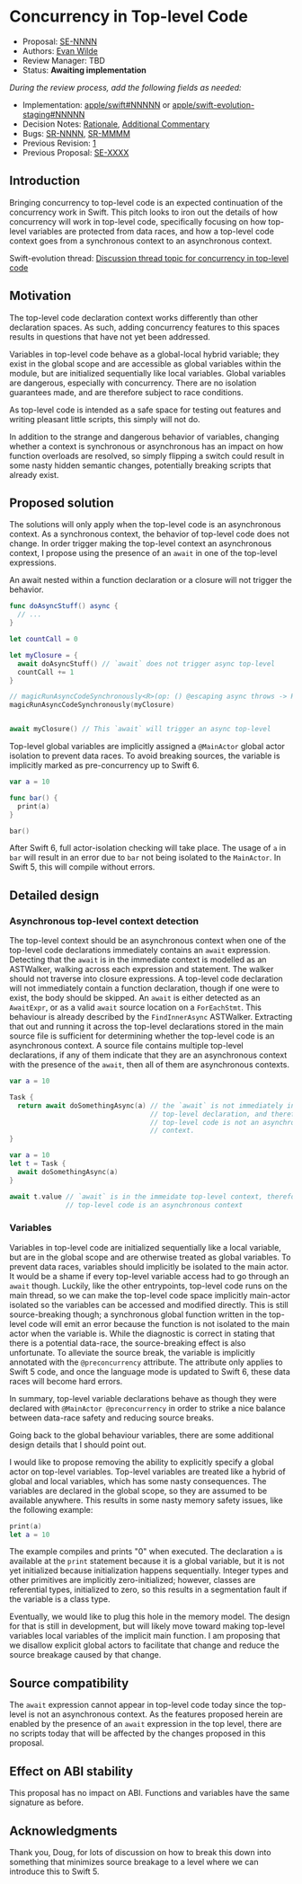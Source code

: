 # Concurrency in Top-level Code

* Proposal: [SE-NNNN](NNNN-top-level-concurrency.md)
* Authors: [Evan Wilde](https://github.com/etcwilde)
* Review Manager: TBD
* Status: **Awaiting implementation**

*During the review process, add the following fields as needed:*

* Implementation: [apple/swift#NNNNN](https://github.com/apple/swift/pull/NNNNN) or [apple/swift-evolution-staging#NNNNN](https://github.com/apple/swift-evolution-staging/pull/NNNNN)
* Decision Notes: [Rationale](https://forums.swift.org/), [Additional Commentary](https://forums.swift.org/)
* Bugs: [SR-NNNN](https://bugs.swift.org/browse/SR-NNNN), [SR-MMMM](https://bugs.swift.org/browse/SR-MMMM)
* Previous Revision: [1](https://github.com/apple/swift-evolution/blob/...commit-ID.../proposals/NNNN-filename.md)
* Previous Proposal: [SE-XXXX](XXXX-filename.md)

## Introduction

Bringing concurrency to top-level code is an expected continuation of the
concurrency work in Swift. This pitch looks to iron out the details of how
concurrency will work in top-level code, specifically focusing on how top-level
variables are protected from data races, and how a top-level code context goes
from a synchronous context to an asynchronous context.

Swift-evolution thread: [Discussion thread topic for concurrency in top-level code](https://forums.swift.org/t/concurrency-in-top-level-code/55001)

## Motivation

The top-level code declaration context works differently than other declaration
spaces. As such, adding concurrency features to this spaces results in questions
that have not yet been addressed.

Variables in top-level code behave as a global-local hybrid variable; they exist
in the global scope and are accessible as global variables within the module,
but are initialized sequentially like local variables. Global variables are
dangerous, especially with concurrency. There are no isolation guarantees made,
and are therefore subject to race conditions.

As top-level code is intended as a safe space for testing out features and
writing pleasant little scripts, this simply will not do.

In addition to the strange and dangerous behavior of variables, changing whether
a context is synchronous or asynchronous has an impact on how function overloads
are resolved, so simply flipping a switch could result in some nasty hidden
semantic changes, potentially breaking scripts that already exist.

## Proposed solution

The solutions will only apply when the top-level code is an asynchronous
context. As a synchronous context, the behavior of top-level code does not
change. In order trigger making the top-level context an asynchronous context, I
propose using the presence of an `await` in one of the top-level expressions.

An await nested within a function declaration or a closure will not trigger the
behavior.

```swift
func doAsyncStuff() async {
  // ...
}

let countCall = 0

let myClosure = {
  await doAsyncStuff() // `await` does not trigger async top-level
  countCall += 1
}

// magicRunAsyncCodeSynchronously<R>(op: () @escaping async throws -> R) rethrows -> R
magicRunAsyncCodeSynchronously(myClosure)


await myClosure() // This `await` will trigger an async top-level
```


Top-level global variables are implicitly assigned a `@MainActor` global actor
isolation to prevent data races. To avoid breaking sources, the variable is
implicitly marked as pre-concurrency up to Swift 6.

```swift
var a = 10

func bar() {
  print(a)
}

bar()
```

After Swift 6, full actor-isolation checking will take place. The usage of `a`
in `bar` will result in an error due to `bar` not being isolated to the
`MainActor`. In Swift 5, this will compile without errors.

## Detailed design

### Asynchronous top-level context detection

The top-level context should be an asynchronous context when one of the
top-level code declarations immediately contains an `await` expression.
Detecting that the `await` is in the immediate context is modelled as an
ASTWalker, walking across each expression and statement.
The walker should not traverse into closure expressions.
A top-level code declaration will not immediately contain a function
declaration, though if one were to exist, the body should be skipped.
An `await` is either detected as an `AwaitExpr`, or as a valid `await` source
location on a `ForEachStmt`.
This behaviour is already described by the `FindInnerAsync` ASTWalker.
Extracting that out and running it across the top-level declarations stored in
the main source file is sufficient for determining whether the top-level code is
an asynchronous context.
A source file contains multiple top-level declarations, if any of them indicate
that they are an asynchronous context with the presence of the `await`, then all
of them are asynchronous contexts.

```swift
var a = 10

Task {
  return await doSomethingAsync(a) // the `await` is not immediately in the
                                   // top-level declaration, and therefore the
                                   // top-level code is not an asynchronous
                                   // context.
}
```

```swift
var a = 10
let t = Task {
  await doSomethingAsync(a)
}

await t.value // `await` is in the immeidate top-level context, therefore the
              // top-level code is an asynchronous context
```

### Variables

Variables in top-level code are initialized sequentially like a local variable,
but are in the global scope and are otherwise treated as global variables.
To prevent data races, variables should implicitly be isolated to the main
actor.
It would be a shame if every top-level variable access had to go through an
`await` though.
Luckily, like the other entrypoints, top-level code runs on the main thread, so
we can make the top-level code space implicitly main-actor isolated so the
variables can be accessed and modified directly.
This is still source-breaking though; a synchronous global function written in
the top-level code will emit an error because the function is not isolated to
the main actor when the variable is.
While the diagnostic is correct in stating that there is a potential data-race,
the source-breaking effect is also unfortunate. To alleviate the source break,
the variable is implicitly annotated with the `@preconcurrency` attribute. The
attribute only applies to Swift 5 code, and once the language mode is updated to
Swift 6, these data races will become hard errors.

In summary, top-level variable declarations behave as though they were declared
with `@MainActor @preconcurrency` in order to strike a nice balance between
data-race safety and reducing source breaks.

Going back to the global behaviour variables, there are some additional design
details that I should point out.

I would like to propose removing the ability to explicitly specify a global
actor on top-level variables. Top-level variables are treated like a hybrid of
global and local variables, which has some nasty consequences. The variables are
declared in the global scope, so they are assumed to be available anywhere. This
results in some nasty memory safety issues, like the following example:

```swift
print(a)
let a = 10
```

The example compiles and prints "0" when executed.
The declaration `a` is available at the `print` statement because it is a global
variable, but it is not yet initialized because initialization happens
sequentially.
Integer types and other primitives are implicitly zero-initialized; however,
classes are referential types, initialized to zero, so this results in a
segmentation fault if the variable is a class type.

Eventually, we would like to plug this hole in the memory model.
The design for that is still in development, but will likely move toward making
top-level variables local variables of the implicit main function.
I am proposing that we disallow explicit global actors to facilitate that change
and reduce the source breakage caused by that change.

## Source compatibility

The `await` expression cannot appear in top-level code today since the top-level
is not an asynchronous context.
As the features proposed herein are enabled by the presence of an `await`
expression in the top level, there are no scripts today that will be affected by
the changes proposed in this proposal.

## Effect on ABI stability

This proposal has no impact on ABI. Functions and variables have the same
signature as before.

## Acknowledgments

Thank you, Doug, for lots of discussion on how to break this down into something
that minimizes source breakage to a level where we can introduce this to Swift
5.
